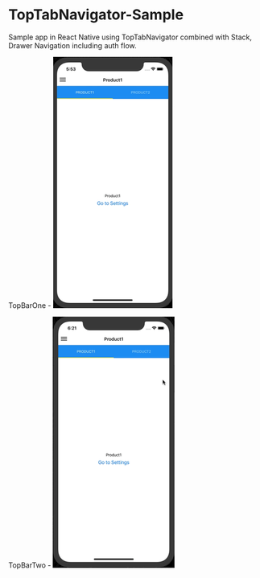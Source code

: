 # TopTabNavigator-Sample

Sample app in React Native using TopTabNavigator combined with Stack, Drawer Navigation including auth flow. 


TopBarOne - ![alt Tab](https://github.com/rrramanan/TopTabNavigator-Sample/blob/master/img/Top1.gif)          

TopBarTwo - ![alt Tab](https://github.com/rrramanan/TopTabNavigator-Sample/blob/master/img/Top2.gif)
